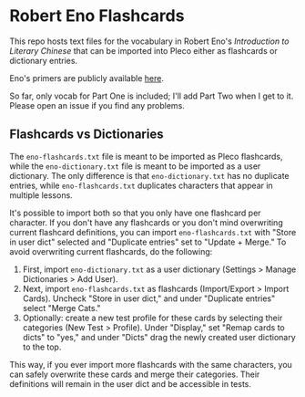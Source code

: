 # Robert Eno Flashcards

This repo hosts text files for the vocabulary in Robert Eno's _Introduction to 
Literary Chinese_ that can be imported into Pleco either as flashcards or 
dictionary entries.

Eno's primers are publicly available 
[here](https://scholarworks.iu.edu/iuswrrest/api/core/bitstreams/94812cab-d710-41a9-a0d9-7e1c593506de/content).

So far, only vocab for Part One is included; I'll add Part Two when I get to 
it. Please open an issue if you find any problems.

## Flashcards vs Dictionaries

The `eno-flashcards.txt` file is meant to be imported as Pleco flashcards, 
while the `eno-dictionary.txt` file is meant to be imported as a user 
dictionary. The only difference is that `eno-dictionary.txt` has no duplicate 
entries, while `eno-flashcards.txt` duplicates characters that appear in 
multiple lessons.

It's possible to import both so that you only have one flashcard per character. 
If you don't have any flashcards or you don't mind overwriting current 
flashcard definitions, you can import `eno-flashcards.txt` with "Store in user 
dict" selected and "Duplicate entries" set to "Update + Merge." To avoid 
overwriting current flashcards, do the following:

1. First, import `eno-dictionary.txt` as a user dictionary (Settings > Manage 
   Dictionaries > Add User).
2. Next, import `eno-flashcards.txt` as flashcards (Import/Export > Import 
   Cards). Uncheck "Store in user dict," and under "Duplicate entries" select 
   "Merge Cats."
3. Optionally: create a new test profile for these cards by selecting their 
   categories (New Test > Profile). Under "Display," set "Remap cards to dicts" 
   to "yes," and under "Dicts" drag the newly created user dictionary to the 
   top.

This way, if you ever import more flashcards with the same characters, you can 
safely overwrite these cards and merge their categories. Their definitions will 
remain in the user dict and be accessible in tests.
